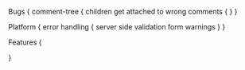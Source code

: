 Bugs {
  comment-tree {
    children get attached to wrong comments {
    }
  }

Platform {
  error handling {
    server side validation
    form warnings
  }
}

Features {

}
